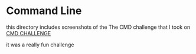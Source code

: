 # Command Line

this directory includes screenshots of the The CMD challenge that I took on [CMD CHALLENGE](https://cmdchallenge.com/)

it was a really fun challenge

